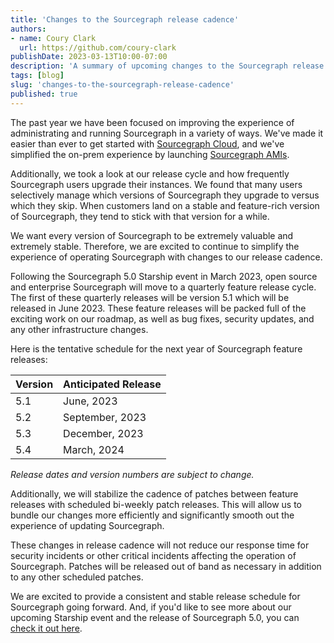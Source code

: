 ```yaml
---
title: 'Changes to the Sourcegraph release cadence'
authors:
- name: Coury Clark
  url: https://github.com/coury-clark
publishDate: 2023-03-13T10:00-07:00
description: 'A summary of upcoming changes to the Sourcegraph release cadence.'
tags: [blog]
slug: 'changes-to-the-sourcegraph-release-cadence'
published: true
---
```


The past year we have been focused on improving the experience of administrating and running Sourcegraph in a variety of ways. 
We've made it easier than ever to get started with [Sourcegraph Cloud](https://docs.sourcegraph.com/cloud), and we've simplified the on-prem experience by launching [Sourcegraph AMIs](https://docs.sourcegraph.com/admin/deploy/machine-images/aws-ami).

Additionally, we took a look at our release cycle and how frequently Sourcegraph users upgrade their instances. We found that many users selectively manage which versions of Sourcegraph they upgrade to versus which they skip. When customers land on a stable and feature-rich version of Sourcegraph, they tend to stick with that version for a while. 

We want every version of Sourcegraph to be extremely valuable and extremely stable. Therefore, we are excited to continue to simplify
the experience of operating Sourcegraph with changes to our release cadence.

Following the Sourcegraph 5.0 Starship event in March 2023, open source and enterprise Sourcegraph will move to a quarterly feature release cycle. The first
of these quarterly releases will be version 5.1 which will be released in June 2023. These feature releases will be packed full of the exciting work on our roadmap,
as well as bug fixes, security updates, and any other infrastructure changes.

Here is the tentative schedule for the next year of Sourcegraph feature releases:

| Version | Anticipated Release |
|---------|---------------------|
| 5.1     | June, 2023          |
| 5.2     | September, 2023     |
| 5.3     | December, 2023      |
| 5.4     | March, 2024         |

_Release dates and version numbers are subject to change._

Additionally, we will stabilize the cadence of patches between feature releases with scheduled bi-weekly patch releases. This will allow us to bundle our changes more efficiently
and significantly smooth out the experience of updating Sourcegraph.

These changes in release cadence will not reduce our response time for security incidents or other critical incidents affecting the operation of Sourcegraph. 
Patches will be released out of band as necessary in addition to any other scheduled patches. 

We are excited to provide a consistent and stable release schedule for Sourcegraph going forward. And, if you'd like to see more about our upcoming Starship event and the release of Sourcegraph 5.0, you can [check it out here](https://about.sourcegraph.com/starship).
